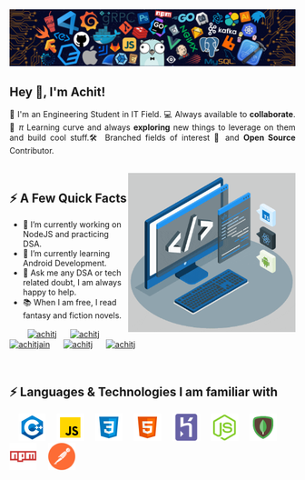 <img src="./assets/header_.png">
<h2>Hey 👋, I'm Achit!</h2>

<p align="Justify"> 🤘 I'm an Engineering Student in IT Field. 💻 Always available to <strong>collaborate</strong>. 🤝 <i>π</i> Learning curve and always <b>exploring</b> new things to leverage on them and build cool stuff.🛠️ Branched fields of interest 🌴 and <b>Open Source</b> Contributor.</p>

<br>


<img align="right" height="280" src="./assets/techstack.gif"/>

<div>
<h2>⚡️ A Few Quick Facts</h2>
<ul>
<li>🔭 I’m currently working on NodeJS and  practicing DSA.
<li>🌱 I’m currently learning Android Development.
<li>💬 Ask me any DSA or tech related doubt, I am always happy to help.
<li>📚 When I am free, I read fantasy and fiction novels.
</ul>

<p align="left">
&nbsp;&nbsp;&nbsp;&nbsp;&nbsp;&nbsp;&nbsp;&nbsp;<a href="https://codepen.io/achitj" target="_blank"><img align="center" src="https://raw.githubusercontent.com/rahuldkjain/github-profile-readme-generator/master/src/images/icons/Social/codepen.svg" alt="achitj" height="30" width="40" /></a>
&nbsp;&nbsp;&nbsp;&nbsp; <a href="https://linkedin.com/in/achitj" target="_blank"><img align="center" src="https://raw.githubusercontent.com/rahuldkjain/github-profile-readme-generator/master/src/images/icons/Social/linked-in-alt.svg" alt="achitj" height="30" width="40" /></a>
&nbsp;&nbsp;&nbsp;&nbsp; <a href="https://instagram.com/achitjain" target="_blank"><img align="center" src="https://raw.githubusercontent.com/rahuldkjain/github-profile-readme-generator/master/src/images/icons/Social/instagram.svg" alt="achitjain" height="30" width="40" /></a>
&nbsp;&nbsp;&nbsp;&nbsp; <a href="https://www.codechef.com/users/achitj" target="_blank"><img align="center" src="https://cdn.jsdelivr.net/npm/simple-icons@3.1.0/icons/codechef.svg" alt="achitj" height="30" width="40" /></a>
&nbsp;&nbsp;&nbsp;&nbsp; <a href="https://www.leetcode.com/achitj" target="_blank"><img align="center" src="https://raw.githubusercontent.com/rahuldkjain/github-profile-readme-generator/master/src/images/icons/Social/leet-code.svg" alt="achitj" height="30" width="40" /></a>
</p>
</div>

<br>

## ⚡️ Languages & Technologies I am familiar with
<p>
&nbsp;&nbsp;&nbsp;&nbsp;<img src="./assets/c++.svg" alt="C++" width="48" height="48"/>
&nbsp;&nbsp;&nbsp;&nbsp;<img src="./assets/javascript.svg" alt="JavaScript Logo" width="48" height="48"/>
&nbsp;&nbsp;&nbsp;&nbsp;<img src="./assets/css3.svg" alt="CSS" width="48" height="48"/>
&nbsp;&nbsp;&nbsp;&nbsp;<img src="./assets/html-5.svg" alt="HTML" width="48" height="48"/>
&nbsp;&nbsp;&nbsp;&nbsp;<img src="./assets/heroku-plain.svg" alt="ReactJS" width="49" height="49"/>
&nbsp;&nbsp;&nbsp;&nbsp;<img src="./assets/nodejs.svg" alt="Node JS" width="48" height="48"/>
&nbsp;&nbsp;&nbsp;&nbsp;<img src="./assets/mongodb.svg" alt="Node JS" width="48" height="48"/>
&nbsp;&nbsp;&nbsp;&nbsp;<img src="./assets/npm.svg" alt="Node JS" width="48" height="48"/>
&nbsp;&nbsp;&nbsp;&nbsp;<img src="./assets/postman.png" alt="Node JS" width="48" height="48"/>
</p>
